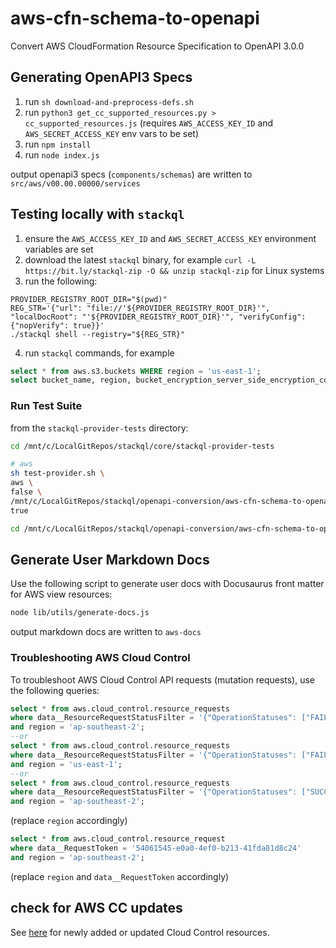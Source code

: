 # aws-cfn-schema-to-openapi
Convert AWS CloudFormation Resource Specification to OpenAPI 3.0.0

## Generating OpenAPI3 Specs
1. run `sh download-and-preprocess-defs.sh`
2. run `python3 get_cc_supported_resources.py > cc_supported_resources.js` (requires `AWS_ACCESS_KEY_ID` and `AWS_SECRET_ACCESS_KEY` env vars to be set)
3. run `npm install`
4. run `node index.js`

output openapi3 specs (`components/schemas`) are written to `src/aws/v00.00.00000/services`

## Testing locally with `stackql`
1. ensure the `AWS_ACCESS_KEY_ID` and `AWS_SECRET_ACCESS_KEY` environment variables are set
2. download the latest `stackql` binary, for example `curl -L https://bit.ly/stackql-zip -O && unzip stackql-zip` for Linux systems
3. run the following:
```
PROVIDER_REGISTRY_ROOT_DIR="$(pwd)"
REG_STR='{"url": "file://'${PROVIDER_REGISTRY_ROOT_DIR}'", "localDocRoot": "'${PROVIDER_REGISTRY_ROOT_DIR}'", "verifyConfig": {"nopVerify": true}}'
./stackql shell --registry="${REG_STR}"
```
4. run `stackql` commands, for example 
```sql
select * from aws.s3.buckets WHERE region = 'us-east-1';
select bucket_name, region, bucket_encryption_server_side_encryption_configuration from aws.s3.bucket WHERE region = 'us-east-1' and data__Identifier = 'stackql-trial-bucket-01';
```

### Run Test Suite

from the `stackql-provider-tests` directory:

```bash
cd /mnt/c/LocalGitRepos/stackql/core/stackql-provider-tests

# aws
sh test-provider.sh \
aws \
false \
/mnt/c/LocalGitRepos/stackql/openapi-conversion/aws-cfn-schema-to-openapi \
true

cd /mnt/c/LocalGitRepos/stackql/openapi-conversion/aws-cfn-schema-to-openapi
```

## Generate User Markdown Docs
Use the following script to generate user docs with Docusaurus front matter for AWS view resources:

```bash
node lib/utils/generate-docs.js
```

output markdown docs are written to `aws-docs`

### Troubleshooting AWS Cloud Control

To troubleshoot AWS Cloud Control API requests (mutation requests), use the following queries:

```sql
select * from aws.cloud_control.resource_requests
where data__ResourceRequestStatusFilter = '{"OperationStatuses": ["FAILED"], "Operations": ["CREATE"]}'
and region = 'ap-southeast-2';
--or
select * from aws.cloud_control.resource_requests
where data__ResourceRequestStatusFilter = '{"OperationStatuses": ["FAILED"], "Operations": ["DELETE"]}'
and region = 'us-east-1';
--or
select * from aws.cloud_control.resource_requests
where data__ResourceRequestStatusFilter = '{"OperationStatuses": ["SUCCESS"], "Operations": ["UPDATE"]}'
and region = 'ap-southeast-2';
```

(replace `region` accordingly)

```sql
select * from aws.cloud_control.resource_request
where data__RequestToken = '54061545-e0a0-4ef0-b213-41fda81d8c24'
and region = 'ap-southeast-2';
```

(replace `region` and `data__RequestToken` accordingly)

## check for AWS CC updates

See [here](https://docs.aws.amazon.com/cloudcontrolapi/latest/userguide/doc-history.html) for newly added or updated Cloud Control resources.